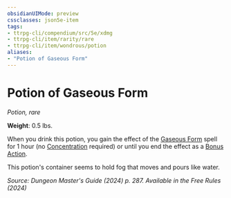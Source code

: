 ```yaml
---
obsidianUIMode: preview
cssclasses: json5e-item
tags:
- ttrpg-cli/compendium/src/5e/xdmg
- ttrpg-cli/item/rarity/rare
- ttrpg-cli/item/wondrous/potion
aliases: 
- "Potion of Gaseous Form"
---
```

# Potion of Gaseous Form
*Potion, rare*  


**Weight**: 0.5 lbs.

When you drink this potion, you gain the effect of the [Gaseous Form](3-Compendium/spells/gaseous-form-xphb.md) spell for 1 hour (no [Concentration](3-Compendium/rules/conditions.md#Concentration) required) or until you end the effect as a [Bonus Action](3-Compendium/rules/variant-rules/bonus-action-xphb.md).

This potion's container seems to hold fog that moves and pours like water.

*Source: Dungeon Master's Guide (2024) p. 287. Available in the Free Rules (2024)*
